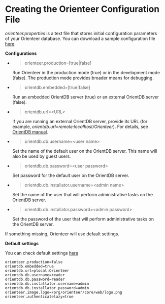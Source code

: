 # Creating the Orienteer Configuration File

*orienteer.properties* is a text file that stores initial configuration parameters of your Orienteer database. You can download a sample configuration file [here](https://github.com/OrienteerDW/Orienteer/blob/master/orienteer.properties). 

**Configurations**

* >orienteer.production=[true|false]

    Run Orienteer in the production mode (true) or in the development mode (false). The production mode provides broader means for debugging. 
* >orientdb.embedded=[true|false]

  Run an embedded OrientDB server (true) or an external OrientDB server (false).
* >orientdb.url=&lt;URL&gt;

  If you are running an external OrientDB server, provide its URL (for example, *orientdb.url=remote:localhost/Orienteer*). For details, see [OrientDB manual](http://orientdb.com/docs/last/Concepts.html#database-url).
* >orientdb.db.username=&lt;user name&gt;

  Set the name of the default user on the OrientDB server. This name will also be used by guest users.
* >orientdb.db.password=&lt;user password&gt;

  Set password for the default user on the OrientDB server.
* >orientdb.db.installator.username=&lt;admin name&gt;

  Set the name of the user that will perform administrative tasks on the OrientDB server.
* >orientdb.db.installator.password=&lt;admin password&gt;

  Set the password of the user that will perform administrative tasks on the OrientDB server.

If something missing, Orienteer will use default settings.

**Default settings**

You can check default settings [here](https://github.com/OrienteerDW/Orienteer/blob/master/orienteer-core/src/main/resources/orienteer-default.properties)

```
orienteer.production=false
orientdb.embedded=true
orientdb.url=plocal:Orienteer
orientdb.db.username=reader
orientdb.db.password=reader
orientdb.db.installator.username=admin
orientdb.db.installator.password=admin
orienteer.image.logo=/org/orienteer/core/web/logo.png
orienteer.authenticatelazy=true
```